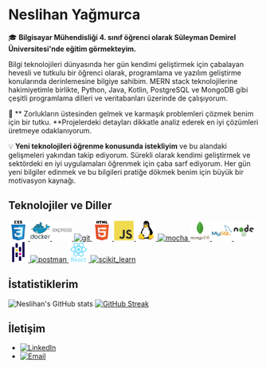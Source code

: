 # Neslihan Yağmurca


🎓 **Bilgisayar Mühendisliği 4. sınıf öğrenci olarak Süleyman Demirel Üniversitesi'nde eğitim görmekteyim.**

Bilgi teknolojileri dünyasında her gün kendimi geliştirmek için çabalayan hevesli ve tutkulu bir öğrenci olarak, programlama ve yazılım geliştirme konularında derinlemesine bilgiye sahibim. MERN stack teknolojilerine hakimiyetimle birlikte, Python, Java, Kotlin, PostgreSQL ve MongoDB gibi çeşitli programlama dilleri ve veritabanları üzerinde de çalışıyorum.

🚀 ** Zorlukların üstesinden gelmek ve karmaşık problemleri çözmek benim için bir tutku. **Projelerdeki detayları dikkatle analiz ederek en iyi çözümleri üretmeye odaklanıyorum.

💡 **Yeni teknolojileri öğrenme konusunda istekliyim** ve bu alandaki gelişmeleri yakından takip ediyorum. Sürekli olarak kendimi geliştirmek ve sektördeki en iyi uygulamaları öğrenmek için çaba sarf ediyorum. Her gün yeni bilgiler edinmek ve bu bilgileri pratiğe dökmek benim için büyük bir motivasyon kaynağı.
## Teknolojiler ve Diller
 <a href="https://www.w3schools.com/css/" target="_blank" rel="noreferrer"> <img src="https://raw.githubusercontent.com/devicons/devicon/master/icons/css3/css3-original-wordmark.svg" alt="css3" width="40" height="40"/> </a> <a href="https://www.docker.com/" target="_blank" rel="noreferrer"> <img src="https://raw.githubusercontent.com/devicons/devicon/master/icons/docker/docker-original-wordmark.svg" alt="docker" width="40" height="40"/> </a> <a href="https://expressjs.com" target="_blank" rel="noreferrer"> <img src="https://raw.githubusercontent.com/devicons/devicon/master/icons/express/express-original-wordmark.svg" alt="express" width="40" height="40"/> </a> <a href="https://git-scm.com/" target="_blank" rel="noreferrer"> <img src="https://www.vectorlogo.zone/logos/git-scm/git-scm-icon.svg" alt="git" width="40" height="40"/> </a> <a href="https://www.w3.org/html/" target="_blank" rel="noreferrer"> <img src="https://raw.githubusercontent.com/devicons/devicon/master/icons/html5/html5-original-wordmark.svg" alt="html5" width="40" height="40"/> </a>  <a href="https://developer.mozilla.org/en-US/docs/Web/JavaScript" target="_blank" rel="noreferrer"> <img src="https://raw.githubusercontent.com/devicons/devicon/master/icons/javascript/javascript-original.svg" alt="javascript" width="40" height="40"/> </a>  <a href="https://www.linux.org/" target="_blank" rel="noreferrer"> <img src="https://raw.githubusercontent.com/devicons/devicon/master/icons/linux/linux-original.svg" alt="linux" width="40" height="40"/> </a> <a href="https://mochajs.org" target="_blank" rel="noreferrer"> <img src="https://www.vectorlogo.zone/logos/mochajs/mochajs-icon.svg" alt="mocha" width="40" height="40"/> </a> <a href="https://www.mongodb.com/" target="_blank" rel="noreferrer"> <img src="https://raw.githubusercontent.com/devicons/devicon/master/icons/mongodb/mongodb-original-wordmark.svg" alt="mongodb" width="40" height="40"/> </a> <a href="https://www.mysql.com/" target="_blank" rel="noreferrer"> <img src="https://raw.githubusercontent.com/devicons/devicon/master/icons/mysql/mysql-original-wordmark.svg" alt="mysql" width="40" height="40"/> </a> <a href="https://nodejs.org" target="_blank" rel="noreferrer"> <img src="https://raw.githubusercontent.com/devicons/devicon/master/icons/nodejs/nodejs-original-wordmark.svg" alt="nodejs" width="40" height="40"/> </a> <a href="https://pandas.pydata.org/" target="_blank" rel="noreferrer"> <img src="https://raw.githubusercontent.com/devicons/devicon/2ae2a900d2f041da66e950e4d48052658d850630/icons/pandas/pandas-original.svg" alt="pandas" width="40" height="40"/> </a>  <a href="https://postman.com" target="_blank" rel="noreferrer"> <img src="https://www.vectorlogo.zone/logos/getpostman/getpostman-icon.svg" alt="postman" width="40" height="40"/> </a> <a href="https://reactjs.org/" target="_blank" rel="noreferrer"> <img src="https://raw.githubusercontent.com/devicons/devicon/master/icons/react/react-original-wordmark.svg" alt="react" width="40" height="40"/> </a> <a href="https://scikit-learn.org/" target="_blank" rel="noreferrer"> <img src="https://upload.wikimedia.org/wikipedia/commons/0/05/Scikit_learn_logo_small.svg" alt="scikit_learn" width="40" height="40"/> </a>  </p>
  
## İstatistiklerim
![Neslihan's GitHub stats](https://github-readme-stats.vercel.app/api?username=nneslihanyy&show_icons=true&theme=radical)
[![GitHub Streak](http://github-readme-streak-stats.herokuapp.com?user=nneslihanyy&theme=radical)](https://git.io/streak-stats)

## İletişim
- [![LinkedIn](https://img.shields.io/badge/-LinkedIn-0077B5?style=flat&logo=linkedin&logoColor=white)](https://www.linkedin.com/in/neslihan-ya%C4%9Fmurca/)
- [![Email](https://img.shields.io/badge/-Email-D14836?style=flat&logo=gmail&logoColor=white)](mailto:neslihanyagmurca@icloud.com)
